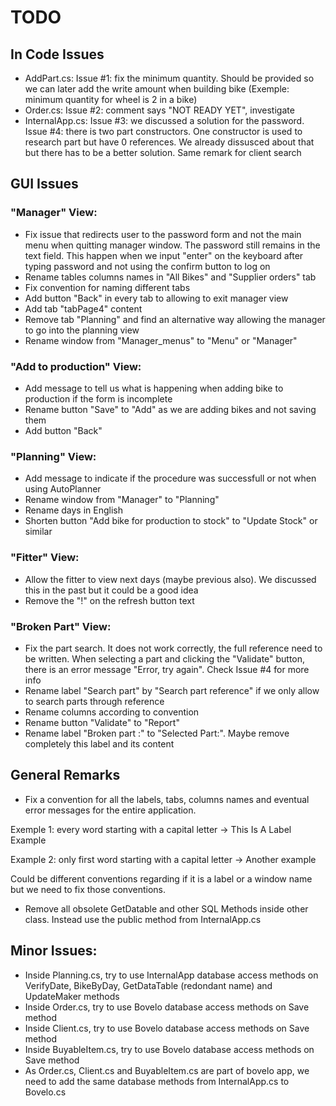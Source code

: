 # TODO
## In Code Issues
- AddPart.cs:
Issue #1: fix the minimum quantity. Should be provided so we can later add the write amount when building bike
(Exemple: minimum quantity for wheel is 2 in a bike)
- Order.cs:
Issue #2: comment says "NOT READY YET", investigate
- InternalApp.cs:
Issue #3: we discussed a solution for the password. 
Issue #4: there is two part constructors. One constructor is used to research part but have 0 references. 
We already dissusced about that but there has to be a better solution. Same remark for client search

## GUI Issues
### "Manager" View:
- Fix issue that redirects user to the password form and not the main menu when quitting manager window. The password still remains in the text field. 
This happen when we input "enter" on the keyboard after typing password and not using the confirm button to log on
- Rename tables columns names in "All Bikes" and "Supplier orders" tab
- Fix convention for naming different tabs
- Add button "Back" in every tab to allowing to exit manager view
- Add tab "tabPage4" content
- Remove tab "Planning" and find an alternative way allowing the manager to go into the planning view
- Rename window from "Manager_menus" to "Menu" or "Manager"

### "Add to production" View: 
- Add message to tell us what is happening when adding bike to production if the form is incomplete
- Rename button "Save" to "Add" as we are adding bikes and not saving them
- Add button "Back"

### "Planning" View: 
- Add message to indicate if the procedure was successfull or not when using AutoPlanner
- Rename window from "Manager" to "Planning"
- Rename days in English
- Shorten button "Add bike for production to stock" to "Update Stock" or similar

### "Fitter" View:
- Allow the fitter to view next days (maybe previous also). We discussed this in the past but it could be a good idea
- Remove the "!" on the refresh button text

### "Broken Part" View:
- Fix the part search. It does not work correctly, the full reference need to be written. 
When selecting a part and clicking the "Validate" button, there is an error message "Error, try again". Check Issue #4 for more info
- Rename label "Search part" by "Search part reference" if we only allow to search parts through reference
- Rename columns according to convention
- Rename button "Validate" to "Report"
- Rename label "Broken part :" to "Selected Part:". Maybe remove completely this label and its content

## General Remarks

- Fix a convention for all the labels, tabs, columns names and eventual error messages for the entire application.

Exemple 1: every word starting with a capital letter -> This Is A Label Example

Example 2: only first word starting with a capital letter -> Another example

Could be different conventions regarding if it is a label or a window name but we need to fix those conventions.
- Remove all obsolete GetDatable and other SQL Methods inside other class. Instead use the public method from InternalApp.cs

## Minor Issues:
- Inside Planning.cs, try to use InternalApp database access methods on VerifyDate, BikeByDay, GetDataTable (redondant name) and UpdateMaker methods
- Inside Order.cs, try to use Bovelo database access methods on Save method
- Inside Client.cs, try to use Bovelo database access methods on Save method
- Inside BuyableItem.cs, try to use Bovelo database access methods on Save method
- As Order.cs, Client.cs and BuyableItem.cs are part of bovelo app, we need to add the same database methods from InternalApp.cs to Bovelo.cs
